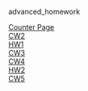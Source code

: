 advanced_homework

[Counter Page](https://yavuzselimgugen.github.io/advanced_homework/counter.html)
<br>
[CW2](https://yavuzselimgugen.github.io/advanced_homework/CW2.html)
<br>
[HW1](https://yavuzselimgugen.github.io/advanced_homework/HW1.html)
<br>
[CW3](https://yavuzselimgugen.github.io/advanced_homework/CW3/inspector.html)
<br>
[CW4](https://yavuzselimgugen.github.io/advanced_homework/CW4/index.html)
<br>
[HW2](https://yavuzselimgugen.github.io/advanced_homework/HW2/database.html)
<br>
[CW5](https://yavuzselimgugen.github.io/advanced_homework/CW5/index.html)

